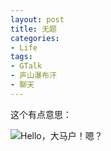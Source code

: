 ```yaml
---
layout: post
title: 无题
categories:
- Life
tags:
- GTalk
- 庐山瀑布汗
- 聊天
---
```


这个有点意思：

![Hello，大马户！嗯？](http://i.imgur.com/NnaXhzX.jpg)

